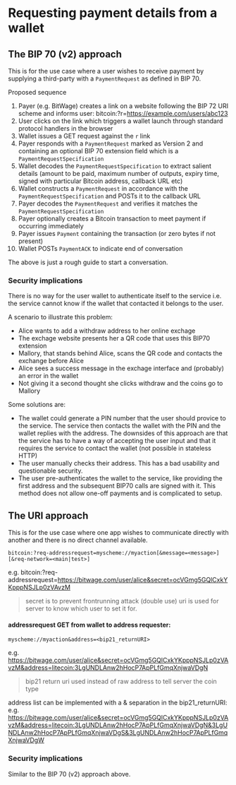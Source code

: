 # Requesting payment details from a wallet

## The BIP 70 (v2) approach 

This is for the use case where a user wishes to receive payment by supplying a third-party with a `PaymentRequest` as defined in BIP 70.

Proposed sequence

1. Payer (e.g. BitWage) creates a link on a website following the BIP 72 URI scheme and informs user: bitcoin:?r=https://example.com/users/abc123
2. User clicks on the link which triggers a wallet launch through standard protocol handlers in the browser
3. Wallet issues a GET request against the `r` link
4. Payer responds with a `PaymentRequest` marked as Version 2 and containing an optional BIP 70 extension field which is a `PaymentRequestSpecification` 
5. Wallet decodes the `PaymentRequestSpecification` to extract salient details (amount to be paid, maximum number of outputs, expiry time, signed with particular Bitcoin address, callback URL etc)
6. Wallet constructs a `PaymentRequest` in accordance with the `PaymentRequestSpecification` and POSTs it to the callback URL
7. Payer decodes the `PaymentRequest` and verifies it matches the `PaymentRequestSpecification`
8. Payer optionally creates a Bitcoin transaction to meet payment if occurring immediately
9. Payer issues `Payment` containing the transaction (or zero bytes if not present)
10. Wallet POSTs `PaymentACK` to indicate end of conversation

The above is just a rough guide to start a conversation.


### Security implications

There is no way for the user wallet to authenticate itself to the service i.e. the service cannot know if the wallet that contacted it belongs to the user.

A scenario to illustrate this problem:

- Alice wants to add a withdraw address to her online exchage
- The exchage website presents her a QR code that uses this BIP70 extension
- Mallory, that stands behind Alice, scans the QR code and contacts the exchange before Alice
- Alice sees a success message in the exchage interface and (probably) an error in the wallet
- Not giving it a second thought she clicks withdraw and the coins go to Mallory


Some solutions are:

- The wallet could generate a PIN number that the user should provice to the service. The service then contacts the wallet with the PIN and the wallet replies with the address. The downsides of this approach are that the service has to have a way of accepting the user input and that it requires the service to contact the wallet (not possible in stateless HTTP)
- The user manually checks their address. This has a bad usability and questionable security.
- The user pre-authenticates the wallet to the service, like providing the first address and the subsequent BIP70 calls are signed with it. This method does not allow one-off payments and is complicated to setup.



## The URI approach

This is for the use case where one app wishes to communicate directly with another and there is no direct channel available.

``bitcoin:?req-addressrequest=myscheme://myaction[&message=<message>][&req-network=<main|test>]``

e.g. bitcoin:?req-addressrequest=https://bitwage.com/user/alice&secret=ocVGmg5GQlCxkYKpppNSJLp0zVAvzM
> secret is to prevent frontrunning attack (double use)
> uri is used for server to know which user to set it for.

#### addressrequest GET from wallet to address requester: 
``myscheme://myaction&address=<bip21_returnURI>``

e.g. https://bitwage.com/user/alice&secret=ocVGmg5GQlCxkYKpppNSJLp0zVAvzM&address=litecoin:3LgUNDLAnw2hHocP7ApPLfGmqXnjwaVDgN
> bip21 return uri used instead of raw address to tell server the coin type

address list can be implemented with a & separation in the bip21_returnURI:
e.g. https://bitwage.com/user/alice&secret=ocVGmg5GQlCxkYKpppNSJLp0zVAvzM&address=litecoin:3LgUNDLAnw2hHocP7ApPLfGmqXnjwaVDgN&3LgUNDLAnw2hHocP7ApPLfGmqXnjwaVDgS&3LgUNDLAnw2hHocP7ApPLfGmqXnjwaVDgW


### Security implications

Similar to the BIP 70 (v2) approach above.